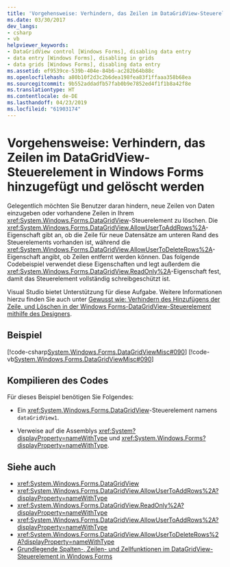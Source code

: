 ```yaml
---
title: 'Vorgehensweise: Verhindern, das Zeilen im DataGridView-Steuerelement in Windows Forms hinzugefügt und gelöscht werden'
ms.date: 03/30/2017
dev_langs:
- csharp
- vb
helpviewer_keywords:
- DataGridView control [Windows Forms], disabling data entry
- data entry [Windows Forms], disabling in grids
- data grids [Windows Forms], disabling data entry
ms.assetid: ef9539ce-539b-404e-84b6-ac282b64b88c
ms.openlocfilehash: a80b10f2d3c2b6dea198fea83f1ffaaa358b68ea
ms.sourcegitcommit: 9b552addadfb57fab0b9e7852ed4f1f1b8a42f8e
ms.translationtype: HT
ms.contentlocale: de-DE
ms.lasthandoff: 04/23/2019
ms.locfileid: "61903174"
---
```

# <a name="how-to-prevent-row-addition-and-deletion-in-the-windows-forms-datagridview-control"></a>Vorgehensweise: Verhindern, das Zeilen im DataGridView-Steuerelement in Windows Forms hinzugefügt und gelöscht werden
Gelegentlich möchten Sie Benutzer daran hindern, neue Zeilen von Daten einzugeben oder vorhandene Zeilen in Ihrem <xref:System.Windows.Forms.DataGridView>-Steuerelement zu löschen. Die <xref:System.Windows.Forms.DataGridView.AllowUserToAddRows%2A>-Eigenschaft gibt an, ob die Zeile für neue Datensätze am unteren Rand des Steuerelements vorhanden ist, während die <xref:System.Windows.Forms.DataGridView.AllowUserToDeleteRows%2A>-Eigenschaft angibt, ob Zeilen entfernt werden können. Das folgende Codebeispiel verwendet diese Eigenschaften und legt außerdem die <xref:System.Windows.Forms.DataGridView.ReadOnly%2A>-Eigenschaft fest, damit das Steuerelement vollständig schreibgeschützt ist.  
  
 Visual Studio bietet Unterstützung für diese Aufgabe. Weitere Informationen hierzu finden Sie auch unter [Gewusst wie: Verhindern des Hinzufügens der Zeile, und Löschen in der Windows Forms-DataGridView-Steuerelement mithilfe des Designers](prevent-row-addition-and-deletion-in-the-datagrid-using-the-designer.md).  
  
## <a name="example"></a>Beispiel  
 [!code-csharp[System.Windows.Forms.DataGridViewMisc#090](~/samples/snippets/csharp/VS_Snippets_Winforms/System.Windows.Forms.DataGridViewMisc/CS/datagridviewmisc.cs#090)]
 [!code-vb[System.Windows.Forms.DataGridViewMisc#090](~/samples/snippets/visualbasic/VS_Snippets_Winforms/System.Windows.Forms.DataGridViewMisc/VB/datagridviewmisc.vb#090)]  
  
## <a name="compiling-the-code"></a>Kompilieren des Codes  
 Für dieses Beispiel benötigen Sie Folgendes:  
  
- Ein <xref:System.Windows.Forms.DataGridView>-Steuerelement namens `dataGridView1`.  
  
- Verweise auf die Assemblys <xref:System?displayProperty=nameWithType> und <xref:System.Windows.Forms?displayProperty=nameWithType>.  
  
## <a name="see-also"></a>Siehe auch

- <xref:System.Windows.Forms.DataGridView>
- <xref:System.Windows.Forms.DataGridView.AllowUserToAddRows%2A?displayProperty=nameWithType>
- <xref:System.Windows.Forms.DataGridView.ReadOnly%2A?displayProperty=nameWithType>
- <xref:System.Windows.Forms.DataGridView.AllowUserToAddRows%2A?displayProperty=nameWithType>
- <xref:System.Windows.Forms.DataGridView.AllowUserToDeleteRows%2A?displayProperty=nameWithType>
- [Grundlegende Spalten-, Zeilen- und Zellfunktionen im DataGridView-Steuerelement in Windows Forms](basic-column-row-and-cell-features-wf-datagridview-control.md)
